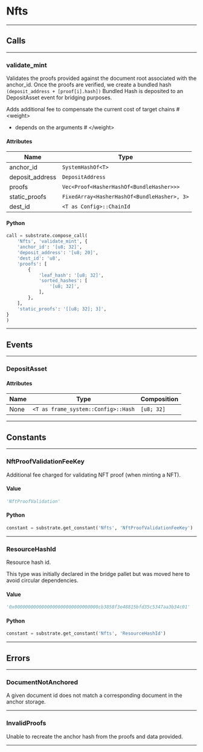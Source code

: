 
# Nfts

---------
## Calls

---------
### validate_mint
Validates the proofs provided against the document root associated
with the anchor_id. Once the proofs are verified, we create a
bundled hash `(deposit_address + [proof[i].hash])` Bundled Hash is
deposited to an DepositAsset event for bridging purposes.

Adds additional fee to compensate the current cost of target chains
\# &lt;weight&gt;
- depends on the arguments
\# &lt;/weight&gt;
#### Attributes
| Name | Type |
| -------- | -------- | 
| anchor_id | `SystemHashOf<T>` | 
| deposit_address | `DepositAddress` | 
| proofs | `Vec<Proof<HasherHashOf<BundleHasher>>>` | 
| static_proofs | `FixedArray<HasherHashOf<BundleHasher>, 3>` | 
| dest_id | `<T as Config>::ChainId` | 

#### Python
```python
call = substrate.compose_call(
    'Nfts', 'validate_mint', {
    'anchor_id': '[u8; 32]',
    'deposit_address': '[u8; 20]',
    'dest_id': 'u8',
    'proofs': [
        {
            'leaf_hash': '[u8; 32]',
            'sorted_hashes': [
                '[u8; 32]',
            ],
        },
    ],
    'static_proofs': '[[u8; 32]; 3]',
}
)
```

---------
## Events

---------
### DepositAsset
#### Attributes
| Name | Type | Composition
| -------- | -------- | -------- |
| None | `<T as frame_system::Config>::Hash` | ```[u8; 32]```

---------
## Constants

---------
### NftProofValidationFeeKey
 Additional fee charged for validating NFT proof (when minting a
 NFT).
#### Value
```python
'NftProofValidation'
```
#### Python
```python
constant = substrate.get_constant('Nfts', 'NftProofValidationFeeKey')
```
---------
### ResourceHashId
 Resource hash id.

 This type was initially declared in the bridge pallet but was moved
 here to avoid circular dependencies.
#### Value
```python
'0x0000000000000000000000000000000cb3858f3e48815bfd35c5347aa3b34c01'
```
#### Python
```python
constant = substrate.get_constant('Nfts', 'ResourceHashId')
```
---------
## Errors

---------
### DocumentNotAnchored
A given document id does not match a corresponding document in the
anchor storage.

---------
### InvalidProofs
Unable to recreate the anchor hash from the proofs and data
provided.

---------